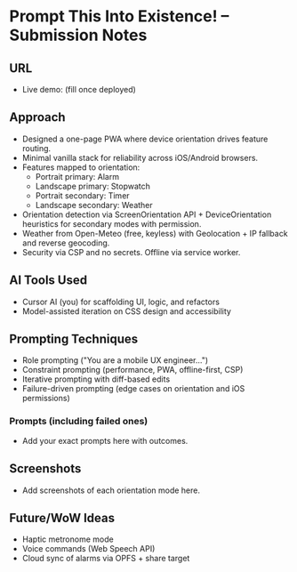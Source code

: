 # Prompt This Into Existence! – Submission Notes

## URL
- Live demo: (fill once deployed)

## Approach
- Designed a one-page PWA where device orientation drives feature routing.
- Minimal vanilla stack for reliability across iOS/Android browsers.
- Features mapped to orientation:
  - Portrait primary: Alarm
  - Landscape primary: Stopwatch
  - Portrait secondary: Timer
  - Landscape secondary: Weather
- Orientation detection via ScreenOrientation API + DeviceOrientation heuristics for secondary modes with permission.
- Weather from Open-Meteo (free, keyless) with Geolocation + IP fallback and reverse geocoding.
- Security via CSP and no secrets. Offline via service worker.

## AI Tools Used
- Cursor AI (you) for scaffolding UI, logic, and refactors
- Model-assisted iteration on CSS design and accessibility

## Prompting Techniques
- Role prompting ("You are a mobile UX engineer…")
- Constraint prompting (performance, PWA, offline-first, CSP)
- Iterative prompting with diff-based edits
- Failure-driven prompting (edge cases on orientation and iOS permissions)

### Prompts (including failed ones)
- Add your exact prompts here with outcomes.

## Screenshots
- Add screenshots of each orientation mode here.

## Future/WoW Ideas
- Haptic metronome mode
- Voice commands (Web Speech API)
- Cloud sync of alarms via OPFS + share target